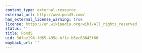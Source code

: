 ```yaml
---
content_type: external-resource
external_url: http://www.pond5.com/
has_external_license_warning: true
license: https://en.wikipedia.org/wiki/All_rights_reserved
status: ''
title: Pond5
uid: 3dfae198-fd65-495e-bf1e-b5ec68845f66
wayback_url: ''
---
```

